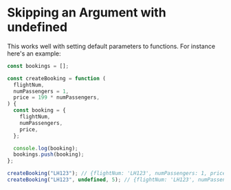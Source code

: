 # Skipping an Argument with undefined

This works well with setting default parameters to functions. For instance here's an example:

```js
const bookings = [];

const createBooking = function (
  flightNum,
  numPassengers = 1,
  price = 199 * numPassengers,
) {
  const booking = {
    flightNum,
    numPassengers,
    price,
  };

  console.log(booking);
  bookings.push(booking);
};

createBooking("LH123"); // {flightNum: 'LH123', numPassengers: 1, price: 199}
createBooking("LH123", undefined, 5); // {flightNum: 'LH123', numPassengers: 1, price: 5}
```
